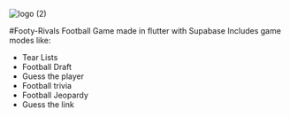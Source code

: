 ![logo (2)](https://github.com/JonathanSecondGithub/Footy-Rivals/assets/117745295/8767253a-8868-43a3-b3d4-8d33d6ba384c)

#Footy-Rivals
Football Game made in flutter with Supabase
Includes game modes like:
- Tear Lists
- Football Draft
- Guess the player
- Football trivia
- Football Jeopardy
- Guess the link
